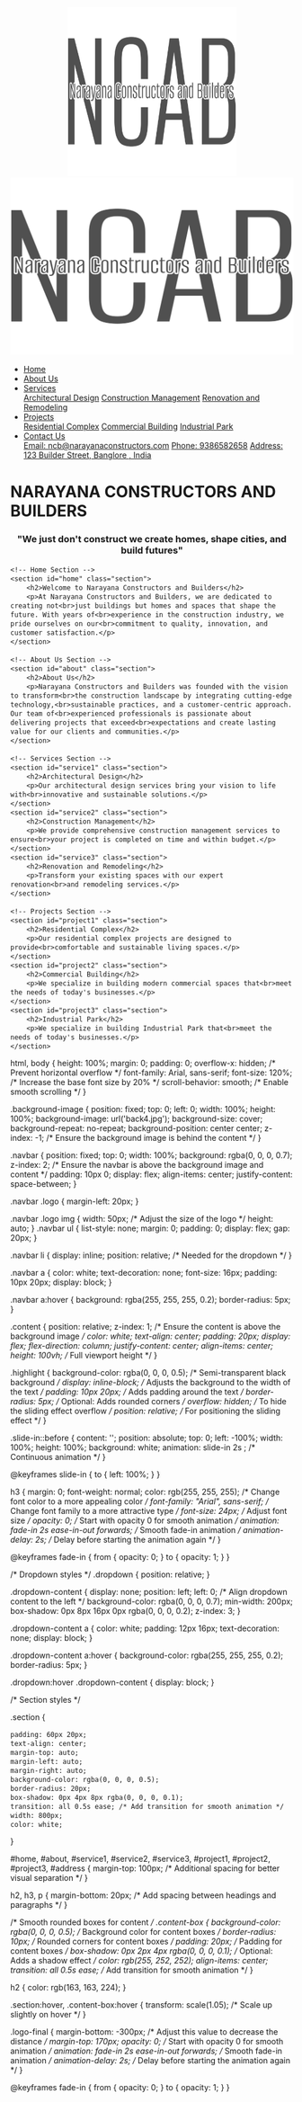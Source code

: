 <!DOCTYPE html>
<html lang="en">
<head>
    <meta charset="UTF-8">
    <meta name="viewport" content="width=device-width, initial-scale=1.0">
    <title>CONSTRUCTIONS AND DEVELOPERS</title>
    <link rel="stylesheet" href="prac1.css">
</head>
<body>
    <div class="logo-final">
        <center>   
        <img src="logo-final.png" alt="Logo-final" width="300" height="300">
        </center>
    </div>
    <div class="background-image"></div>
    <nav class="navbar">
        <div class="logo">
            <img src="logo-final.png" alt="Logo">
        </div>
        <ul>
            <li><a href="#home">Home</a></li>
            <li><a href="#about">About Us</a></li>
            <li class="dropdown">
                <a href="#services" class="dropbtn">Services</a>
                <div class="dropdown-content">
                    <a href="#service1">Architectural Design</a>
                    <a href="#service2">Construction Management</a>
                    <a href="#service3">Renovation and Remodeling</a>
                </div>
            </li>
            <li class="dropdown">
                <a href="#projects" class="dropbtn">Projects</a>
                <div class="dropdown-content">
                    <a href="#project1">Residential Complex</a>
                    <a href="#project2">Commercial Building</a>
                    <a href="#project3">Industrial Park</a>
                </div>
            </li>
            <li class="dropdown">
                <a href="#contact" class="dropbtn">Contact Us</a>
                <div class="dropdown-content">
                    <a href="mailto:contact@narayanaconstructors.com">Email: ncb@narayanaconstructors.com</a>
                    <a href="tel:+1234567890">Phone: 9386582658</a>
                    <a href="#address">Address: 123 Builder Street, Banglore , India</a>
                </div>
            </li>
        </ul>
    </nav>
    <div class="content">
        <h1 class="highlight slide-in">NARAYANA CONSTRUCTORS AND BUILDERS</h1>
        <center>
            <h3>"We just don't construct we create homes, shape cities, and build futures"</h3>
        </center> 
    </div>

    <!-- Home Section -->
    <section id="home" class="section">
        <h2>Welcome to Narayana Constructors and Builders</h2>
        <p>At Narayana Constructors and Builders, we are dedicated to creating not<br>just buildings but homes and spaces that shape the future. With years of<br>experience in the construction industry, we pride ourselves on our<br>commitment to quality, innovation, and customer satisfaction.</p>
    </section>

    <!-- About Us Section -->
    <section id="about" class="section">
        <h2>About Us</h2>
        <p>Narayana Constructors and Builders was founded with the vision to transform<br>the construction landscape by integrating cutting-edge technology,<br>sustainable practices, and a customer-centric approach. Our team of<br>experienced professionals is passionate about delivering projects that exceed<br>expectations and create lasting value for our clients and communities.</p>
    </section>

    <!-- Services Section -->
    <section id="service1" class="section">
        <h2>Architectural Design</h2>
        <p>Our architectural design services bring your vision to life with<br>innovative and sustainable solutions.</p>
    </section>
    <section id="service2" class="section">
        <h2>Construction Management</h2>
        <p>We provide comprehensive construction management services to ensure<br>your project is completed on time and within budget.</p>
    </section>
    <section id="service3" class="section">
        <h2>Renovation and Remodeling</h2>
        <p>Transform your existing spaces with our expert renovation<br>and remodeling services.</p>
    </section>

    <!-- Projects Section -->
    <section id="project1" class="section">
        <h2>Residential Complex</h2>
        <p>Our residential complex projects are designed to provide<br>comfortable and sustainable living spaces.</p>
    </section>
    <section id="project2" class="section">
        <h2>Commercial Building</h2>
        <p>We specialize in building modern commercial spaces that<br>meet the needs of today's businesses.</p>
    </section>
    <section id="project3" class="section">
        <h2>Industrial Park</h2>
        <p>We specialize in building Industrial Park that<br>meet the needs of today's businesses.</p>
    </section>
</body>
</html>
html, body {
    height: 100%;
    margin: 0;
    padding: 0;
    overflow-x: hidden; /* Prevent horizontal overflow */
    font-family: Arial, sans-serif;
    font-size: 120%; /* Increase the base font size by 20% */
    scroll-behavior: smooth; /* Enable smooth scrolling */
}

.background-image {
    position: fixed;
    top: 0;
    left: 0;
    width: 100%;
    height: 100%;
    background-image: url('back4.jpg');
    background-size: cover;
    background-repeat: no-repeat;
    background-position: center center;
    z-index: -1; /* Ensure the background image is behind the content */
}

.navbar {
    position: fixed;
    top: 0;
    width: 100%;
    background: rgba(0, 0, 0, 0.7);
    z-index: 2; /* Ensure the navbar is above the background image and content */
    padding: 10px 0;
    display: flex;
    align-items: center;
    justify-content: space-between;
}

.navbar .logo {
    margin-left: 20px;
}

.navbar .logo img {
    width: 50px; /* Adjust the size of the logo */
    height: auto;
}
.navbar ul {
    list-style: none;
    margin: 0;
    padding: 0;
    display: flex;
    gap: 20px;
}

.navbar li {
    display: inline;
    position: relative; /* Needed for the dropdown */
}

.navbar a {
    color: white;
    text-decoration: none;
    font-size: 16px;
    padding: 10px 20px;
    display: block;
}

.navbar a:hover {
    background: rgba(255, 255, 255, 0.2);
    border-radius: 5px;
}

.content {
    position: relative;
    z-index: 1; /* Ensure the content is above the background image */
    color: white;
    text-align: center;
    padding: 20px;
    display: flex;
    flex-direction: column;
    justify-content: center;
    align-items: center;
    height: 100vh; /* Full viewport height */
}

.highlight {
    background-color: rgba(0, 0, 0, 0.5); /* Semi-transparent black background */
    display: inline-block; /* Adjusts the background to the width of the text */
    padding: 10px 20px; /* Adds padding around the text */
    border-radius: 5px; /* Optional: Adds rounded corners */
    overflow: hidden; /* To hide the sliding effect overflow */
    position: relative; /* For positioning the sliding effect */
}

.slide-in::before {
    content: '';
    position: absolute;
    top: 0;
    left: -100%;
    width: 100%;
    height: 100%;
    background: white;
    animation: slide-in 2s ; /* Continuous animation */
}

@keyframes slide-in {
    to {
        left: 100%;
    }
}

h3 {
    margin: 0;
    font-weight: normal;
    color: rgb(255, 255, 255); /* Change font color to a more appealing color */
    font-family: "Arial", sans-serif; /* Change font family to a more attractive type */
    font-size: 24px; /* Adjust font size */
    opacity: 0; /* Start with opacity 0 for smooth animation */
    animation: fade-in 2s ease-in-out forwards; /* Smooth fade-in animation */
    animation-delay: 2s; /* Delay before starting the animation again */
}

@keyframes fade-in {
    from {
        opacity: 0;
    }
    to {
        opacity: 1;
    }
}

/* Dropdown styles */
.dropdown {
    position: relative;
}

.dropdown-content {
    display: none;
    position: left;
    left: 0; /* Align dropdown content to the left */
    background-color: rgba(0, 0, 0, 0.7);
    min-width: 200px;
    box-shadow: 0px 8px 16px 0px rgba(0, 0, 0, 0.2);
    z-index: 3;
}

.dropdown-content a {
    color: white;
    padding: 12px 16px;
    text-decoration: none;
    display: block;
}

.dropdown-content a:hover {
    background-color: rgba(255, 255, 255, 0.2);
    border-radius: 5px;
}

.dropdown:hover .dropdown-content {
    display: block;
}

/* Section styles */

.section {
    
    padding: 60px 20px;
    text-align: center;
    margin-top: auto; 
    margin-left: auto;
    margin-right: auto;
    background-color: rgba(0, 0, 0, 0.5); 
    border-radius: 20px; 
    box-shadow: 0px 4px 8px rgba(0, 0, 0, 0.1); 
    transition: all 0.5s ease; /* Add transition for smooth animation */
    width: 800px;
    color: white;
}

#home, #about, #service1, #service2, #service3, #project1, #project2, #project3, #address {
    margin-top: 100px; /* Additional spacing for better visual separation */
}

h2, h3, p {
    margin-bottom: 20px; /* Add spacing between headings and paragraphs */
}

/* Smooth rounded boxes for content */
.content-box {
    background-color: rgba(0, 0, 0, 0.5); /* Background color for content boxes */
    border-radius: 10px; /* Rounded corners for content boxes */
    padding: 20px; /* Padding for content boxes */
    box-shadow: 0px 2px 4px rgba(0, 0, 0, 0.1); /* Optional: Adds a shadow effect */
    color: rgb(255, 252, 252);
    align-items: center;
    transition: all 0.5s ease; /* Add transition for smooth animation */
}

h2 {
  color: rgb(163, 163, 224);
}

.section:hover, .content-box:hover {
    transform: scale(1.05); /* Scale up slightly on hover */
}

.logo-final {
    margin-bottom: -300px; /* Adjust this value to decrease the distance */
    margin-top: 170px;
    opacity: 0; /* Start with opacity 0 for smooth animation */
    animation: fade-in 2s ease-in-out forwards; /* Smooth fade-in animation */
    animation-delay: 2s; /* Delay before starting the animation again */
}

@keyframes fade-in {
    from {
        opacity: 0;
    }
    to {
        opacity: 1;
    }
}


